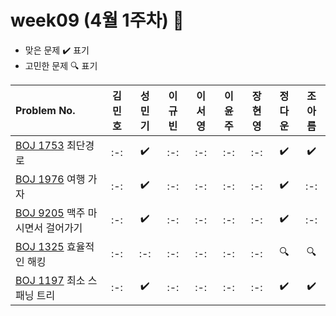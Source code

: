 # week09 (4월 1주차) :pencil:

- 맞은 문제 :heavy_check_mark: 표기
- 고민한 문제 :mag: 표기



|Problem No.|김민호|성민기|이규빈|이서영|이윤주|장현영|정다운|조아름|
|:---------------------------|:-----:|:-----:|:-----:|:-----:|:-----:|:-----:|:-----:|:-----:|
|[BOJ 1753](https://www.acmicpc.net/problem/1753) 최단경로|:-:|:heavy_check_mark:|:-:|:-:|:-:|:-:|:heavy_check_mark:|:heavy_check_mark:|
|[BOJ 1976](https://www.acmicpc.net/problem/1976) 여행 가자|:-:|:heavy_check_mark:|:-:|:-:|:-:|:-:|:heavy_check_mark:|:-:|
|[BOJ 9205](https://www.acmicpc.net/problem/9205) 맥주 마시면서 걸어가기|:-:|:heavy_check_mark:|:-:|:-:|:-:|:-:|:heavy_check_mark:|:-:|
|[BOJ 1325](https://www.acmicpc.net/problem/1325) 효율적인 해킹|:-:|:-:|:-:|:-:|:-:|:-:|:mag:|:mag:|
|[BOJ 1197](https://www.acmicpc.net/problem/1197) 최소 스패닝 트리|:-:|:heavy_check_mark:|:-:|:-:|:-:|:-:|:heavy_check_mark:|:heavy_check_mark:|

